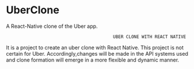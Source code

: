 # UberClone
A React-Native clone of the Uber app.

                                             UBER CLONE WITH REACT NATIVE
It is a project to create an uber clone with React Native. This project is not certain for Uber. Accordingly,changes will be made in the API 
systems used and clone formation will emerge in a more flexible and dynamic manner.
